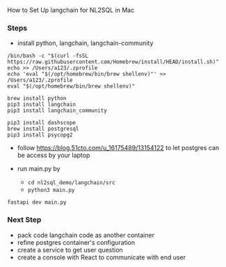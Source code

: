How to Set Up langchain for NL2SQL in Mac


### Steps

- install python, langchain, langchain-community

```
/bin/bash -c "$(curl -fsSL https://raw.githubusercontent.com/Homebrew/install/HEAD/install.sh)"
echo >> /Users/a123/.zprofile
echo 'eval "$(/opt/homebrew/bin/brew shellenv)"' >> /Users/a123/.zprofile
eval "$(/opt/homebrew/bin/brew shellenv)"

brew install python
pip3 install langchain
pip3 install langchain_community

pip3 install dashscope
brew install postgresql
pip3 install psycopg2
```
- follow https://blog.51cto.com/u_16175489/13154122 to let postgres can be access by your laptop

- run main.py by 
  - `cd nl2sql_demo/langchain/src`
  - `python3 main.py`


`fastapi dev main.py`  
### Next Step

- pack code langchain code as another container
- refine postgres container's configuration
- create a service to get user question
- create a console with React to communicate with end user